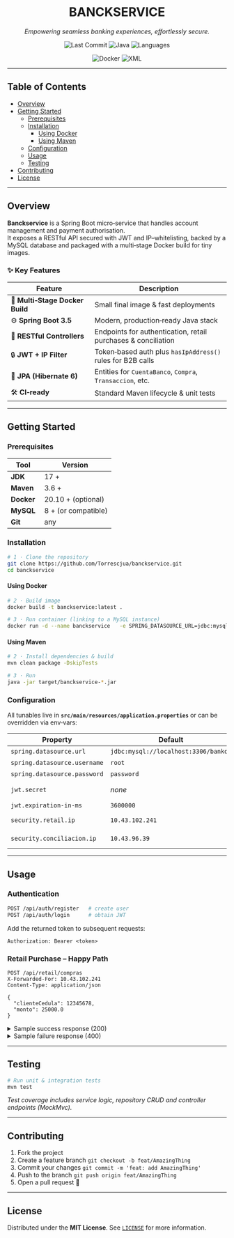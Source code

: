 <h1 align="center">BANCKSERVICE</h1>
<p align="center"><em>Empowering seamless banking experiences, effortlessly secure.</em></p>

<p align="center">
  <img alt="Last Commit" src="https://img.shields.io/github/last-commit/Torrescjua/banckservice" />
  <img alt="Java" src="https://img.shields.io/badge/Language-Java_98.5%25-007396?logo=java&logoColor=white" />
  <img alt="Languages" src="https://img.shields.io/badge/languages-2-blue" />
</p>

<p align="center">
  <img alt="Docker" src="https://img.shields.io/badge/Tools-Docker-blue">
  <img alt="XML" src="https://img.shields.io/badge/Tools-XML-green">
</p>

---

## Table of Contents

- [Overview](#overview)
- [Getting&nbsp;Started](#getting-started)
  - [Prerequisites](#prerequisites)
  - [Installation](#installation)
    - [Using&nbsp;Docker](#using-docker)
    - [Using&nbsp;Maven](#using-maven)
  - [Configuration](#configuration)
  - [Usage](#usage)
  - [Testing](#testing)
- [Contributing](#contributing)
- [License](#license)

---

## Overview

**Banckservice** is a Spring Boot micro‑service that handles account management and payment authorisation.  
It exposes a RESTful API secured with JWT and IP–whitelisting, backed by a MySQL database and packaged with a multi‑stage Docker build for tiny images.

### ✨ Key Features

| Feature | Description |
|---------|-------------|
| 🐳 **Multi‑Stage Docker Build** | Small final image & fast deployments |
| ⚙️ **Spring Boot 3.5** | Modern, production‑ready Java stack |
| 📡 **RESTful Controllers** | Endpoints for authentication, retail purchases & conciliation |
| 🔒 **JWT + IP Filter** | Token‑based auth plus `hasIpAddress()` rules for B2B calls |
| 💾 **JPA (Hibernate 6)** | Entities for `CuentaBanco`, `Compra`, `Transaccion`, etc. |
| 🛠 **CI‑ready** | Standard Maven lifecycle & unit tests |

---

## Getting Started

### Prerequisites

| Tool | Version |
|------|---------|
| **JDK** | 17 + |
| **Maven** | 3.6 + |
| **Docker** | 20.10 + (optional) |
| **MySQL** | 8 + (or compatible) |
| **Git** | any |

### Installation

```bash
# 1 · Clone the repository
git clone https://github.com/Torrescjua/banckservice.git
cd banckservice
```

#### Using Docker

```bash
# 2 · Build image
docker build -t banckservice:latest .

# 3 · Run container (linking to a MySQL instance)
docker run -d --name banckservice   -e SPRING_DATASOURCE_URL=jdbc:mysql://host.docker.internal:3306/bankdb   -e SPRING_DATASOURCE_USERNAME=<DB_USER>   -e SPRING_DATASOURCE_PASSWORD=<DB_PASS>   -e JWT_SECRET=<your_jwt_secret>   -p 8080:8080   banckservice:latest
```

#### Using Maven

```bash
# 2 · Install dependencies & build
mvn clean package -DskipTests

# 3 · Run
java -jar target/banckservice-*.jar
```

### Configuration

All tunables live in **`src/main/resources/application.properties`** or can be overridden via env‑vars:

| Property | Default | Description |
|----------|---------|-------------|
| `spring.datasource.url` | `jdbc:mysql://localhost:3306/bankdb` | JDBC URL |
| `spring.datasource.username` | `root` | DB user |
| `spring.datasource.password` | `password` | DB password |
| `jwt.secret` | _none_ | Secret used to sign tokens |
| `jwt.expiration-in-ms` | `3600000` | Token TTL (1 h) |
| `security.retail.ip` | `10.43.102.241` | Allowed IP for `/api/retail/**` |
| `security.conciliacion.ip` | `10.43.96.39` | Allowed IP for `/api/conciliacion/**` |

---

## Usage

### Authentication

```bash
POST /api/auth/register   # create user
POST /api/auth/login      # obtain JWT
```

Add the returned token to subsequent requests:

```
Authorization: Bearer <token>
```

### Retail Purchase – Happy Path

```http
POST /api/retail/compras
X-Forwarded-For: 10.43.102.241
Content-Type: application/json

{
  "clienteCedula": 12345678,
  "monto": 25000.0
}
```

<details>
<summary>Sample success response (200)</summary>

```json
{
  "accepted": true,
  "message": "Compra aceptada",
  "nuevoSaldo": 75000.0
}
```
</details>

<details>
<summary>Sample failure response (400)</summary>

```json
{
  "accepted": false,
  "message": "Saldo insuficiente",
  "nuevoSaldo": 5000.0
}
```
</details>

---

## Testing

```bash
# Run unit & integration tests
mvn test
```

_Test coverage includes service logic, repository CRUD and controller endpoints (MockMvc)._

---

## Contributing

1. Fork the project  
2. Create a feature branch `git checkout -b feat/AmazingThing`  
3. Commit your changes `git commit -m 'feat: add AmazingThing'`  
4. Push to the branch `git push origin feat/AmazingThing`  
5. Open a pull request 🚀

---

## License

Distributed under the **MIT License**. See [`LICENSE`](LICENSE) for more information.
